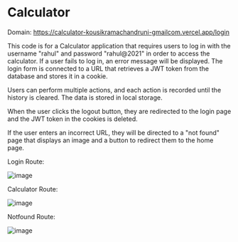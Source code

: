 # Calculator

Domain: https://calculator-kousikramachandruni-gmailcom.vercel.app/login

This code is for a Calculator application that requires users to log in with the username "rahul" and password "rahul@2021" in order to access the calculator. If a user fails to log in, an error message will be displayed. The login form is connected to a URL that retrieves a JWT token from the database and stores it in a cookie.

Users can perform multiple actions, and each action is recorded until the history is cleared. The data is stored in local storage.

When the user clicks the logout button, they are redirected to the login page and the JWT token in the cookies is deleted.

If the user enters an incorrect URL, they will be directed to a "not found" page that displays an image and a button to redirect them to the home page.



Login Route:

![image](https://user-images.githubusercontent.com/123394631/224342546-39f5d7af-b03c-429d-86c5-56f57f26c562.png)

Calculator Route:

![image](https://user-images.githubusercontent.com/123394631/224341590-8973410a-9450-47d6-8449-153afb45982b.png)

Notfound Route:

![image](https://user-images.githubusercontent.com/123394631/224343629-22cf22cd-54b8-4ea0-b19d-669b126f7c2d.png)
